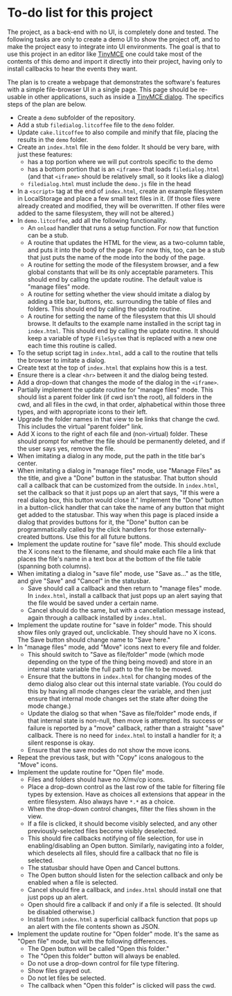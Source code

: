 
# To-do list for this project

The project, as a back-end with no UI, is completely done and tested.  The
following tasks are only to create a demo UI to show the project off, and to
make the project easy to integrate into UI environments.  The goal is that
to use this project in an editor like
[TinyMCE](http://www.tinymce.com/wiki.php/Tutorials:Creating_custom_dialogs)
one could take most of the contents of this demo and import it directly into
their project, having only to install callbacks to hear the events they
want.

The plan is to create a webpage that demonstrates the software's features
with a simple file-browser UI in a single page.  This page should be
re-usable in other applications, such as inside a [TinyMCE
dialog](http://www.tinymce.com/wiki.php/Tutorials:Creating_custom_dialogs).
The specifics steps of the plan are below.

 * Create a `demo` subfolder of the repository.
 * Add a stub `filedialog.litcoffee` file to the `demo` folder.
 * Update `cake.litcoffee` to also compile and minify that file, placing the
   results in the `demo` folder.
 * Create an `index.html` file in the `demo` folder.  It should be very
   bare, with just these features:
   * has a top portion where we will put controls specific to the demo
   * has a bottom portion that is an `<iframe>` that loads `filedialog.html`
     (and that `<iframe>` should be relatively small, so it looks like a
     dialog)
   * `filedialog.html` must include the `demo.js` file in the head
 * In a `<script>` tag at the end of `index.html`, create an example
   filesystem in LocalStorage and place a few small text files in it.  (If
   those files were already created and modified, they will be overwritten.
   If other files were added to the same filesystem, they will not be
   altered.)
 * In `demo.litcoffee`, add all the following functionality.
   * An `onload` handler that runs a setup function.  For now that function
     can be a stub.
   * A routine that updates the HTML for the view, as a two-column table,
     and puts it into the body of the page.  For now this, too, can be a
     stub that just puts the name of the mode into the body of the page.
   * A routine for setting the mode of the filesystem browser, and a few
     global constants that will be its only acceptable parameters.  This
     should end by calling the update routine.  The default value is
     "manage files" mode.
   * A routine for setting whether the view should imitate a dialog by
     adding a title bar, buttons, etc. surrounding the table of files and
     folders.  This should end by calling the update routine.
   * A routine for setting the name of the filesystem that this UI should
     browse.  It defaults to the example name installed in the script tag
     in `index.html`.  This should end by calling the update routine.
     It should keep a variable of type `FileSystem` that is replaced with a
     new one each time this routine is called.
 * To the setup script tag in `index.html`, add a call to the routine that
   tells the browser to imitate a dialog.
 * Create text at the top of `index.html` that explains how this is a test.
 * Ensure there is a clear `<hr>` between it and the dialog being tested.
 * Add a drop-down that changes the mode of the dialog in the `<iframe>`.
 * Partially implement the update routine for "manage files" mode.  This
   should list a parent folder link (if cwd isn't the root), all folders in
   the cwd, and all files in the cwd, in that order, alphabetical within
   those three types, and with appropriate icons to their left.
 * Upgrade the folder names in that view to be links that change the cwd.
   This includes the virtual "parent folder" link.
 * Add X icons to the right of each file and (non-virtual) folder.  These
   should prompt for whether the file should be permanently deleted, and if
   the user says yes, remove the file.
 * When imitating a dialog in any mode, put the path in the title bar's
   center.
 * When imitating a dialog in "manage files" mode, use "Manage Files" as the
   title, and give a "Done" button in the statusbar.  That button should
   call a callback that can be customized from the outside.  In
   `index.html`, set the callback so that it just pops up an alert that
   says, "If this were a real dialog box, this button would close it."
   Implement the "Done" button in a button-click handler that can take the
   name of any button that might get added to the statusbar.  This way when
   this page is placed inside a dialog that provides buttons for it, the
   "Done" button can be programmatically called by the click handlers for
   those externally-created buttons.  Use this for all future buttons.
 * Implement the update routine for "save file" mode.  This should exclude
   the X icons next to the filename, and should make each file a link that
   places the file's name in a text box at the bottom of the file table
   (spanning both columns).
 * When imitating a dialog in "save file" mode, use "Save as..." as the
   title, and give "Save" and "Cancel" in the statusbar.
   * Save should call a callback and then return to "manage files" mode.
     In `index.html`, install a callback that just pops up an alert saying
     that the file would be saved under a certain name.
   * Cancel should do the same, but with a cancellation message instead,
     again through a callback installed by `index.html`.
 * Implement the update routine for "save in folder" mode.  This should show
   files only grayed out, unclickable.  They should have no X icons.  The
   Save button should change name to "Save here."
 * In "manage files" mode, add "Move" icons next to every file and folder.
   * This should switch to "Save as file/folder" mode (which mode depending
     on the type of the thing being moved) and store in an internal state
     variable the full path to the file to be moved.
   * Ensure that the buttons in `index.html` for changing modes of the demo
     dialog also clear out this internal state variable.  (You could do this
     by having all mode changes clear the variable, and then just ensure
     that internal mode changes set the state after doing the mode change.)
   * Update the dialog so that when "Save as file/folder" mode ends, if that
     internal state is non-null, then move is attempted.  Its success or
     failure is reported by a "move" callback, rather than a straight "save"
     callback.  There is no need for `index.html` to install a handler for
     it; a silent response is okay.
   * Ensure that the save modes do not show the move icons.
 * Repeat the previous task, but with "Copy" icons analogous to the "Move"
   icons.
 * Implement the update routine for "Open file" mode.
   * Files and folders should have no X/mv/cp icons.
   * Place a drop-down control as the last row of the table for filtering
     file types by extension.  Have as choices all extensions that appear
     in the entire filesystem.  Also always have `*.*` as a choice.
   * When the drop-down control changes, filter the files shown in the view.
   * If a file is clicked, it should become visibly selected, and any other
     previously-selected files become visibly deselected.
   * This should fire callbacks notifying of file selection, for use in
     enabling/disabling an Open button.  Similarly, navigating into a
     folder, which deselects all files, should fire a callback that no file
     is selected.
   * The statusbar should have Open and Cancel buttons.
   * The Open button should listen for the selection callback and only be
     enabled when a file is selected.
   * Cancel should fire a callback, and `index.html` should install one that
     just pops up an alert.
   * Open should fire a callback if and only if a file is selected.  (It
     should be disabled otherwise.)
   * Install from `index.html` a superficial callback function that pops up
     an alert with the file contents shown as JSON.
 * Implement the update routine for "Open folder" mode.  It's the same as
   "Open file" mode, but with the following differences.
   * The Open button will be called "Open this folder."
   * The "Open this folder" button will always be enabled.
   * Do not use a drop-down control for file type filtering.
   * Show files grayed out.
   * Do not let files be selected.
   * The callback when "Open this folder" is clicked will pass the cwd.
